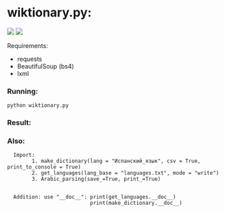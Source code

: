 # wiktionary.py:
![](https://github.com/weider938/parsers_py/blob/master/src/vikislovar.jpg)
![](https://github.com/weider938/parsers_py/blob/master/src/example.PNG)

  Requirements:
  - requests
  - BeautifulSoup (bs4)
  - lxml
  
  ### Running: 
    python wiktionary.py
  
  ### Result:
    
    
  ### Also:
      
      Import:
            1. make_dictionary(lang = "Испанский_язык", csv = True, print_to_console = True)
            2. get_languages(lang_base = "languages.txt", mode = "write")
            3. Arabic_parsing(save_=True, print_=True)
           
      
      Addition: use "__doc__": print(get_languages.__doc__)
                               print(make_dictionary.__doc__)
                              
